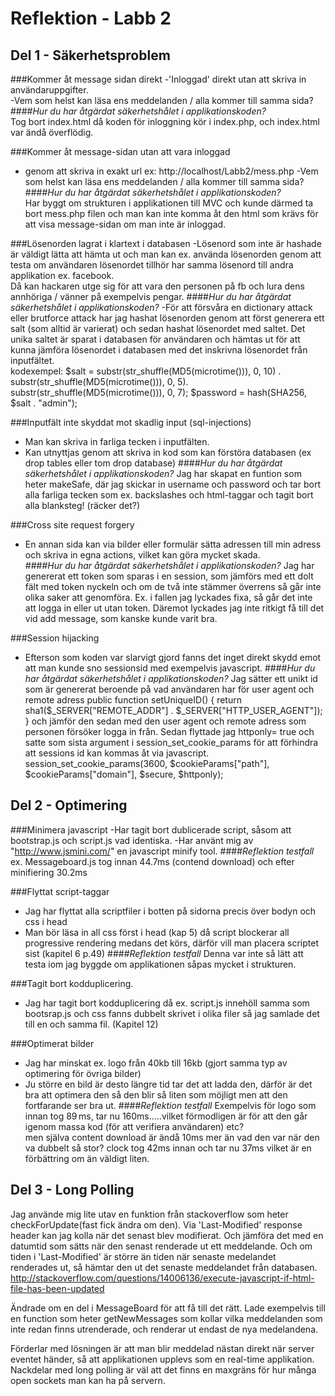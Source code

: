 Reflektion - Labb 2
======================

## Del 1 - Säkerhetsproblem

###Kommer åt message sidan direkt
-'Inloggad' direkt utan att skriva in användaruppgifter.  
-Vem som helst kan läsa ens meddelanden / alla kommer till samma sida?
####*Hur du har åtgärdat säkerhetshålet i applikationskoden?*  
Tog bort index.html då koden för inloggning kör i index.php, och index.html var ändå överflödig.

###Kommer åt message-sidan utan att vara inloggad
- genom att skriva in exakt url ex: http://localhost/Labb2/mess.php
-Vem som helst kan läsa ens meddelanden / alla kommer till samma sida?
####*Hur du har åtgärdat säkerhetshålet i applikationskoden?*  
Har byggt om strukturen i applikationen till MVC och kunde därmed ta bort mess.php filen och man kan inte 
komma åt den html som krävs för att visa message-sidan om man inte är inloggad.
	
###Lösenorden lagrat i klartext i databasen
-Lösenord som inte är hashade är väldigt lätta att hämta ut och man kan ex. 
 	använda lösenorden genom att testa om användaren lösenordet tillhör har samma lösenord till andra applikation ex. facebook.  
Då kan hackaren utge sig för att vara den personen på fb och lura dens annhöriga / vänner på exempelvis pengar. 
####*Hur du har åtgärdat säkerhetshålet i applikationskoden?*
-För att försvåra en dictionary attack eller brutforce attack har jag hashat lösenorden genom att först generera ett salt (som alltid är varierat) 
och sedan hashat lösenordet med saltet.  Det unika saltet är sparat i databasen för användaren och hämtas ut för att kunna jämföra lösenordet i databasen
med det inskrivna lösenordet från inputfältet.  
kodexempel: $salt = substr(str_shuffle(MD5(microtime())), 0, 10) . substr(str_shuffle(MD5(microtime())), 0, 5). substr(str_shuffle(MD5(microtime())), 0, 7);
$password = hash(SHA256, $salt . "admin"); 
 	
###Inputfält inte skyddat mot skadlig input (sql-injections)
- Man kan skriva in farliga tecken i inputfälten. 
- Kan utnyttjas genom att skriva in kod som kan förstöra databasen (ex drop tables eller tom drop database) 
####*Hur du har åtgärdat säkerhetshålet i applikationskoden?*
Jag har skapat en funtion som heter makeSafe, där jag skickar in username och password och tar bort alla farliga tecken som ex. backslashes och html-taggar	och tagit bort alla blanksteg!   (räcker det?)

###Cross site request forgery
- En annan sida kan via bilder eller formulär sätta adressen till min adress och skriva in egna actions, vilket kan göra mycket skada.  
####*Hur du har åtgärdat säkerhetshålet i applikationskoden?*
Jag har genererat ett token som sparas i en session, som jämförs med ett dolt fält med token nyckeln och om de två inte stämmer överrens så går inte olika saker att genomföra.
Ex. i fallen jag lyckades fixa, så går det inte att logga in eller ut utan token. 
Däremot lyckades jag inte ritkigt få till det vid add message, som kanske kunde varit bra. 

###Session hijacking
- Efterson som koden var slarvigt gjord fanns det inget direkt skydd emot att man kunde sno sessionsid med exempelvis javascript. 
####*Hur du har åtgärdat säkerhetshålet i applikationskoden?*
Jag sätter ett unikt id som är genererat beroende på vad användaren har för user agent och remote adress 
public function setUniqueID() {
      return sha1($_SERVER["REMOTE_ADDR"] . $_SERVER["HTTP_USER_AGENT"]);
    }
och jämför den sedan med den user agent och remote adress som personen försöker logga in från. 
Sedan flyttade jag httponly= true och satte som sista argument i session_set_cookie_params för att förhindra att sessions id kan kommas åt via javascript. 
session_set_cookie_params(3600, $cookieParams["path"], $cookieParams["domain"], $secure, $httponly); 

## Del 2 - Optimering

###Minimera javascript
-Har tagit bort dublicerade script, såsom att bootstrap.js och script.js vad identiska. 
-Har använt mig av "http://www.jsmini.com/" en javascript minify tool. 
####*Reflektion testfall*
ex. Messageboard.js tog innan 44.7ms (contend download) och efter minifiering 30.2ms

###Flyttat script-taggar
- Jag har flyttat alla scriptfiler i botten på sidorna precis över bodyn och css i head
- Man bör läsa in all css först i head (kap 5) då script blockerar all progressive rendering medans det körs, 
därför vill man placera scriptet sist  (kapitel 6 p.49)
####*Reflektion testfall*
Denna var inte så lätt att testa iom jag byggde om applikationen såpas mycket i strukturen.

###Tagit bort kodduplicering. 
- Jag har tagit bort kodduplicering då ex. script.js innehöll samma som bootsrap.js och css fanns dubbelt skrivet i olika filer så jag samlade det 
till en och samma fil. (Kapitel 12)


###Optimerat bilder
- Jag har minskat ex. logo från 40kb till 16kb (gjort samma typ av optimering för övriga bilder)
- Ju större en bild är desto längre tid tar det att ladda den, därför är det bra att optimera den så den blir så liten som möjligt men att den 
fortfarande ser bra ut. 
####*Reflektion testfall*
Exempelvis för logo som innan tog 89 ms, tar nu 160ms.....vilket förmodligen är för att den går igenom massa kod (för att verifiera användaren)  etc?  
men själva content download är ändå 10ms mer än vad den var när den va dubbelt så stor? clock tog 42ms innan och tar nu 37ms vilket är en förbättring om än väldigt liten.


## Del 3 - Long Polling
Jag använde mig lite utav en funktion från stackoverflow som heter checkForUpdate(fast fick ändra om den).
Via 'Last-Modified' response header kan jag kolla när det senast blev modifierat. Och jämföra det med en datumtid som sätts när den senast renderade ut ett meddelande.
Och om tiden i 'Last-Modified' är större än tiden när senaste medelandet renderades ut, så hämtar den ut det senaste meddelandet från databasen.
http://stackoverflow.com/questions/14006136/execute-javascript-if-html-file-has-been-updated

Ändrade om en del i MessageBoard för att få till det rätt. Lade exempelvis till en function som heter getNewMessages som kollar vilka
meddelanden som inte redan finns utrenderade, och renderar ut endast de nya medelandena.

Förderlar med lösningen är att man blir meddelad nästan direkt när server eventet händer, så att applikationen upplevs som en real-time applikation.
Nackdelar med long polling är väl att det finns en maxgräns för hur många open sockets man kan ha på servern.






